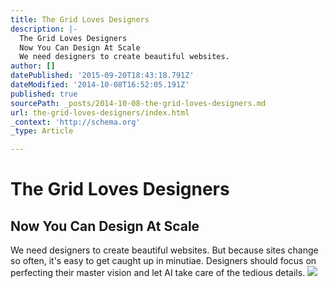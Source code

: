 ```yaml
---
title: The Grid Loves Designers
description: |-
  The Grid Loves Designers
  Now You Can Design At Scale
  We need designers to create beautiful websites.
author: []
datePublished: '2015-09-20T18:43:18.791Z'
dateModified: '2014-10-08T16:52:05.191Z'
published: true
sourcePath: _posts/2014-10-08-the-grid-loves-designers.md
url: the-grid-loves-designers/index.html
_context: 'http://schema.org'
_type: Article

---
```

# The Grid Loves Designers

## Now You Can Design At Scale

We need designers to create beautiful websites. But because sites change so often, it's easy to get caught up in minutiae. Designers should focus on perfecting their master vision and let AI take care of the tedious details.
![](https://s3-us-west-2.amazonaws.com/cdn.thegrid.io/posts/designers-02.jpg)